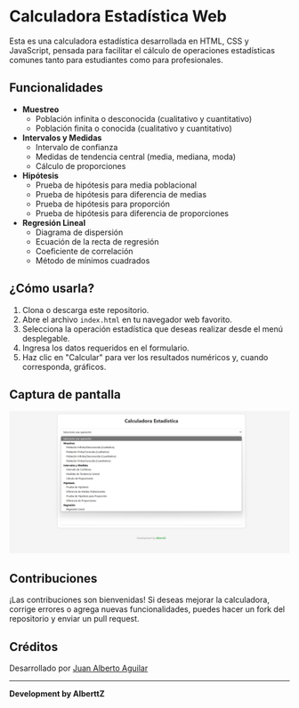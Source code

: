 # Calculadora Estadística Web

Esta es una calculadora estadística desarrollada en HTML, CSS y JavaScript, pensada para facilitar el cálculo de operaciones estadísticas comunes tanto para estudiantes como para profesionales.

## Funcionalidades

- **Muestreo**
  - Población infinita o desconocida (cualitativo y cuantitativo)
  - Población finita o conocida (cualitativo y cuantitativo)
- **Intervalos y Medidas**
  - Intervalo de confianza
  - Medidas de tendencia central (media, mediana, moda)
  - Cálculo de proporciones
- **Hipótesis**
  - Prueba de hipótesis para media poblacional
  - Prueba de hipótesis para diferencia de medias
  - Prueba de hipótesis para proporción
  - Prueba de hipótesis para diferencia de proporciones
- **Regresión Lineal**
  - Diagrama de dispersión
  - Ecuación de la recta de regresión
  - Coeficiente de correlación
  - Método de mínimos cuadrados

## ¿Cómo usarla?

1. Clona o descarga este repositorio.
2. Abre el archivo `index.html` en tu navegador web favorito.
3. Selecciona la operación estadística que deseas realizar desde el menú desplegable.
4. Ingresa los datos requeridos en el formulario.
5. Haz clic en "Calcular" para ver los resultados numéricos y, cuando corresponda, gráficos.

## Captura de pantalla

![Captura de la Calculadora](screenshot.png)

## Contribuciones

¡Las contribuciones son bienvenidas! Si deseas mejorar la calculadora, corrige errores o agrega nuevas funcionalidades, puedes hacer un fork del repositorio y enviar un pull request.

## Créditos

Desarrollado por [Juan Alberto Aguilar](https://github.com/Albert-Z00Z)

---

**Development by AlberttZ** 